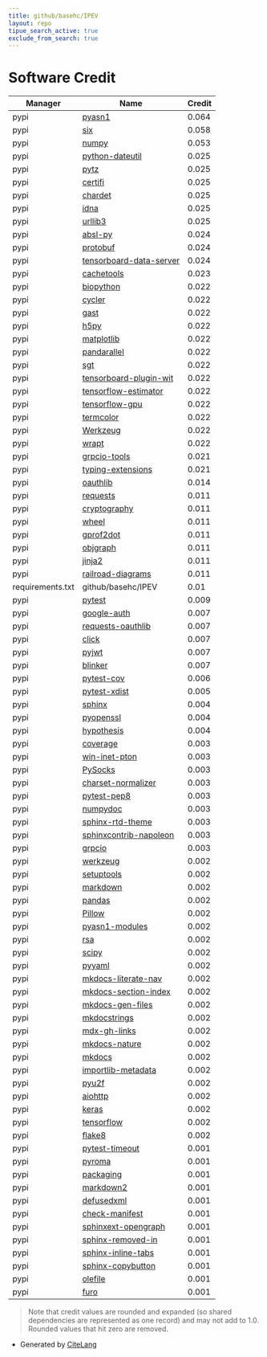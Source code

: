 ```yaml
---
title: github/basehc/IPEV
layout: repo
tipue_search_active: true
exclude_from_search: true
---
```

# Software Credit

|Manager|Name|Credit|
|-------|----|------|
|pypi|[pyasn1](https://github.com/etingof/pyasn1)|0.064|
|pypi|[six](https://github.com/benjaminp/six)|0.058|
|pypi|[numpy](https://www.numpy.org)|0.053|
|pypi|[python-dateutil](https://github.com/dateutil/dateutil)|0.025|
|pypi|[pytz](http://pythonhosted.org/pytz)|0.025|
|pypi|[certifi](https://certifiio.readthedocs.io/en/latest/)|0.025|
|pypi|[chardet](https://github.com/chardet/chardet)|0.025|
|pypi|[idna](https://github.com/kjd/idna)|0.025|
|pypi|[urllib3](https://pypi.org/project/urllib3)|0.025|
|pypi|[absl-py](https://github.com/abseil/abseil-py)|0.024|
|pypi|[protobuf](https://developers.google.com/protocol-buffers/)|0.024|
|pypi|[tensorboard-data-server](https://github.com/tensorflow/tensorboard/tree/master/tensorboard/data/server)|0.024|
|pypi|[cachetools](https://github.com/tkem/cachetools/)|0.023|
|pypi|[biopython](https://biopython.org/)|0.022|
|pypi|[cycler](https://github.com/matplotlib/cycler)|0.022|
|pypi|[gast](https://github.com/serge-sans-paille/gast/)|0.022|
|pypi|[h5py](http://www.h5py.org)|0.022|
|pypi|[matplotlib](https://matplotlib.org)|0.022|
|pypi|[pandarallel](https://nalepae.github.io/pandarallel)|0.022|
|pypi|[sgt](https://github.com/cran2367/sgt)|0.022|
|pypi|[tensorboard-plugin-wit](https://whatif-tool.dev)|0.022|
|pypi|[tensorflow-estimator](https://www.tensorflow.org/)|0.022|
|pypi|[tensorflow-gpu](https://www.tensorflow.org/)|0.022|
|pypi|[termcolor](https://pypi.org/project/termcolor)|0.022|
|pypi|[Werkzeug](https://pypi.org/project/Werkzeug)|0.022|
|pypi|[wrapt](https://pypi.org/project/wrapt)|0.022|
|pypi|[grpcio-tools](https://pypi.org/project/grpcio-tools)|0.021|
|pypi|[typing-extensions](https://pypi.org/project/typing-extensions)|0.021|
|pypi|[oauthlib](https://github.com/oauthlib/oauthlib)|0.014|
|pypi|[requests](https://requests.readthedocs.io)|0.011|
|pypi|[cryptography](https://pypi.org/project/cryptography)|0.011|
|pypi|[wheel](https://pypi.org/project/wheel)|0.011|
|pypi|[gprof2dot](https://pypi.org/project/gprof2dot)|0.011|
|pypi|[objgraph](https://pypi.org/project/objgraph)|0.011|
|pypi|[jinja2](https://pypi.org/project/jinja2)|0.011|
|pypi|[railroad-diagrams](https://pypi.org/project/railroad-diagrams)|0.011|
|requirements.txt|github/basehc/IPEV|0.01|
|pypi|[pytest](https://pypi.org/project/pytest)|0.009|
|pypi|[google-auth](https://github.com/googleapis/google-auth-library-python)|0.007|
|pypi|[requests-oauthlib](https://github.com/requests/requests-oauthlib)|0.007|
|pypi|[click](https://pypi.org/project/click)|0.007|
|pypi|[pyjwt](https://pypi.org/project/pyjwt)|0.007|
|pypi|[blinker](https://pypi.org/project/blinker)|0.007|
|pypi|[pytest-cov](https://pypi.org/project/pytest-cov)|0.006|
|pypi|[pytest-xdist](https://pypi.org/project/pytest-xdist)|0.005|
|pypi|[sphinx](https://pypi.org/project/sphinx)|0.004|
|pypi|[pyopenssl](https://pypi.org/project/pyopenssl)|0.004|
|pypi|[hypothesis](https://pypi.org/project/hypothesis)|0.004|
|pypi|[coverage](https://pypi.org/project/coverage)|0.003|
|pypi|[win-inet-pton](https://pypi.org/project/win-inet-pton)|0.003|
|pypi|[PySocks](https://pypi.org/project/PySocks)|0.003|
|pypi|[charset-normalizer](https://pypi.org/project/charset-normalizer)|0.003|
|pypi|[pytest-pep8](https://pypi.org/project/pytest-pep8)|0.003|
|pypi|[numpydoc](https://pypi.org/project/numpydoc)|0.003|
|pypi|[sphinx-rtd-theme](https://pypi.org/project/sphinx-rtd-theme)|0.003|
|pypi|[sphinxcontrib-napoleon](https://pypi.org/project/sphinxcontrib-napoleon)|0.003|
|pypi|[grpcio](https://grpc.io)|0.003|
|pypi|[werkzeug](https://pypi.org/project/werkzeug)|0.002|
|pypi|[setuptools](https://pypi.org/project/setuptools)|0.002|
|pypi|[markdown](https://pypi.org/project/markdown)|0.002|
|pypi|[pandas](https://pandas.pydata.org)|0.002|
|pypi|[Pillow](https://python-pillow.org)|0.002|
|pypi|[pyasn1-modules](https://github.com/etingof/pyasn1-modules)|0.002|
|pypi|[rsa](https://stuvel.eu/rsa)|0.002|
|pypi|[scipy](https://www.scipy.org)|0.002|
|pypi|[pyyaml](https://pypi.org/project/pyyaml)|0.002|
|pypi|[mkdocs-literate-nav](https://pypi.org/project/mkdocs-literate-nav)|0.002|
|pypi|[mkdocs-section-index](https://pypi.org/project/mkdocs-section-index)|0.002|
|pypi|[mkdocs-gen-files](https://pypi.org/project/mkdocs-gen-files)|0.002|
|pypi|[mkdocstrings](https://pypi.org/project/mkdocstrings)|0.002|
|pypi|[mdx-gh-links](https://pypi.org/project/mdx-gh-links)|0.002|
|pypi|[mkdocs-nature](https://pypi.org/project/mkdocs-nature)|0.002|
|pypi|[mkdocs](https://pypi.org/project/mkdocs)|0.002|
|pypi|[importlib-metadata](https://pypi.org/project/importlib-metadata)|0.002|
|pypi|[pyu2f](https://pypi.org/project/pyu2f)|0.002|
|pypi|[aiohttp](https://pypi.org/project/aiohttp)|0.002|
|pypi|[keras](https://pypi.org/project/keras)|0.002|
|pypi|[tensorflow](https://pypi.org/project/tensorflow)|0.002|
|pypi|[flake8](https://pypi.org/project/flake8)|0.002|
|pypi|[pytest-timeout](https://pypi.org/project/pytest-timeout)|0.001|
|pypi|[pyroma](https://pypi.org/project/pyroma)|0.001|
|pypi|[packaging](https://pypi.org/project/packaging)|0.001|
|pypi|[markdown2](https://pypi.org/project/markdown2)|0.001|
|pypi|[defusedxml](https://pypi.org/project/defusedxml)|0.001|
|pypi|[check-manifest](https://pypi.org/project/check-manifest)|0.001|
|pypi|[sphinxext-opengraph](https://pypi.org/project/sphinxext-opengraph)|0.001|
|pypi|[sphinx-removed-in](https://pypi.org/project/sphinx-removed-in)|0.001|
|pypi|[sphinx-inline-tabs](https://pypi.org/project/sphinx-inline-tabs)|0.001|
|pypi|[sphinx-copybutton](https://pypi.org/project/sphinx-copybutton)|0.001|
|pypi|[olefile](https://pypi.org/project/olefile)|0.001|
|pypi|[furo](https://pypi.org/project/furo)|0.001|


> Note that credit values are rounded and expanded (so shared dependencies are represented as one record) and may not add to 1.0. Rounded values that hit zero are removed.


- Generated by [CiteLang](https://github.com/vsoch/citelang)
